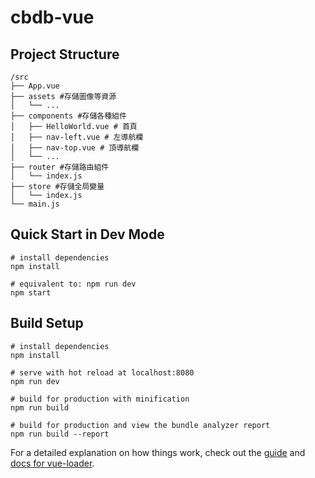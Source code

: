 # cbdb-vue
## Project Structure  

```
/src
├── App.vue
├── assets #存儲圖像等資源
│   └── ... 
├── components #存儲各種組件
│   ├── HelloWorld.vue # 首頁
│   ├── nav-left.vue # 左導航欄
│   ├── nav-top.vue # 頂導航欄
│   └── ...
├── router #存儲路由組件
│   └── index.js 
├── store #存儲全局變量
│   └── index.js 
└── main.js

```

## Quick Start in Dev Mode
``` 
# install dependencies
npm install

# equivalent to: npm run dev
npm start

```

## Build Setup

``` 
# install dependencies
npm install

# serve with hot reload at localhost:8080
npm run dev

# build for production with minification
npm run build

# build for production and view the bundle analyzer report
npm run build --report
```

For a detailed explanation on how things work, check out the [guide](http://vuejs-templates.github.io/webpack/) and [docs for vue-loader](http://vuejs.github.io/vue-loader).

